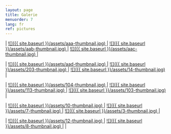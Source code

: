 ```yaml
---
layout: page
title: Galerie
menuorder: 7
lang: fr
ref: pictures
---
```

| <a href="/assets/aaa.jpg"> ![]({{ site.baseurl }}/assets/aaa-thumbnail.jpg) </a> | <a href="/assets/aab.jpg"> ![]({{ site.baseurl }}/assets/aab-thumbnail.jpg) </a> | <a href="/assets/aac.jpg">  ![]({{ site.baseurl }}/assets/aac-thumbnail.jpg) </a> |

| <a href="/assets/aad.jpg"> ![]({{ site.baseurl }}/assets/aad-thumbnail.jpg) </a> | <a href="/assets/203.jpg"> ![]({{ site.baseurl }}/assets/203-thumbnail.jpg) </a> | <a href="/assets/14.jpg">  ![]({{ site.baseurl }}/assets/14-thumbnail.jpg) </a> |

| <a href="/assets/104.jpg">  ![]({{ site.baseurl }}/assets/104-thumbnail.jpg) </a> | <a href="/assets/113.jpg"> ![]({{ site.baseurl }}/assets/113-thumbnail.jpg) </a> | <a href="/assets/103.jpg">  ![]({{ site.baseurl }}/assets/103-thumbnail.jpg) </a> |

|  <a href="/assets/10.jpg">  ![]({{ site.baseurl }}/assets/10-thumbnail.jpg) </a> |  <a href="/assets/7.jpg"> ![]({{ site.baseurl }}/assets/7-thumbnail.jpg) </a> | <a href="/assets/3.jpg"> ![]({{ site.baseurl }}/assets/3-thumbnail.jpg) </a>|

| <a href="/assets/12.jpg">![]({{ site.baseurl }}/assets/12-thumbnail.jpg) </a> | <a href="/assets/8.jpg"> ![]({{ site.baseurl }}/assets/8-thumbnail.jpg) </a> | |
